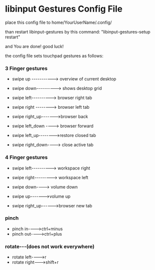 # libinput Gestures Config File
 
 place this config file to home/YourUserName/.config/
 
 than restart libinput-gestures by this command: "libinput-gestures-setup restart"
 
 and You are done! good luck!
 
 the config file sets touchpad gestures as follows:
 
  ### 3 Finger gestures
  
  * swipe up -----------> overview of current desktop
  * swipe down----------> shows desktop grid
  
  * swipe left----------> browser right tab
  * swipe right --------> browser left tab
  * swipe right_up------->browser back
  * swipe left_down ----> browser forward
  * swipe left_up-------->restore closed tab
  * swipe right_down----> close active tab
  
  
### 4 Finger gestures

  
  * swipe left----------> workspace right
  * swipe right---------> workspace left
  
  * swipe down----> volume down
  * swipe up------->volume up
  
  * swipe right_up------>browser new tab
  
### pinch
   * pinch in---->ctrl+minus
   * pinch out---->ctrl+plus
   
### rotate---(does not work everywhere)
* rotate left---->r
* rotate right--->shift+r
